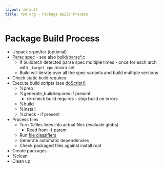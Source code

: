 ```yaml
---
layout: default
title: rpm.org - Package Build Process
---
```

# Package Build Process

* Unpack srpm/tar (optional)
* [Parse spec](https://github.com/rpm-software-management/rpm/blob/master/build/parseSpec.c)  - see also [build/parse*.c](https://github.com/rpm-software-management/rpm/blob/master/build/)
  * If  buildarch detected parse spec multiple times - once for each arch with `_target_cpu` macro set
  * Build will iterate over all the spec variants and build multiple versions
* Check static build requires
* Execute build scripts (see [doScript()](https://github.com/rpm-software-management/rpm/blob/master/build/build.c#L95)
  * %prep
  * %generate_buildrequires if present
    * re-check build requires - stop build on errors
  * %build
  * %install
  * %check - if present
 * Process files
   * Turn %files lines into actual files (evaluate globs)
     * Read from -f param
   * Run [file classifiers](https://github.com/rpm-software-management/rpm/blob/master/build/rpmfc.c) 
   * Generate automatic dependencies
   * Check packaged files against install root 
 * Create packages
 * %clean
 * Clean up
